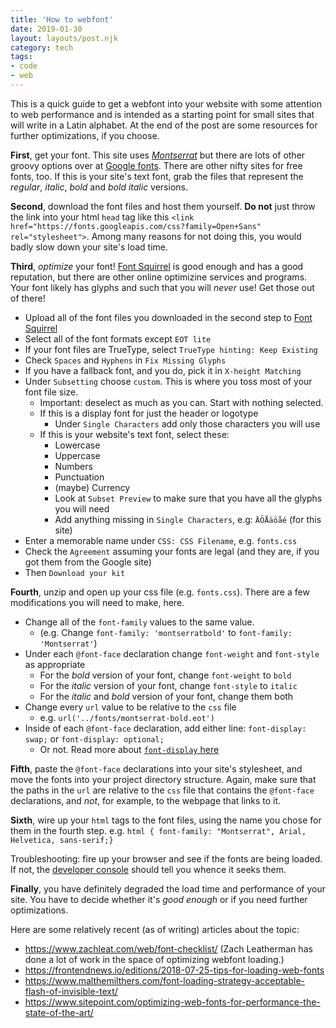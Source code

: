 ```yaml
---
title: 'How to webfont'
date: 2019-01-30
layout: layouts/post.njk
category: tech
tags:
- code
- web
---
```


This is a quick guide to get a webfont into your website with some attention to web performance and is intended as a starting point for small sites that will write in a Latin alphabet. At the end of the post are some resources for further optimizations, if you choose.

**First**, get your font. This site uses [*Montserrat*](https://fonts.google.com/specimen/Montserrat) but there are lots of other groovy options over at [Google fonts](https://fonts.google.com). There are other nifty sites for free fonts, too. If this is your site's text font, grab the files that represent the *regular*, *italic*, *bold* and *bold italic* versions.

**Second**, download the font files and host them yourself. **Do not** just throw the link into your html `head` tag like this `<link href="https://fonts.googleapis.com/css?family=Open+Sans" rel="stylesheet">`. Among many reasons for not doing this, you would badly slow down your site's load time.

**Third**, *optimize* your font! [Font Squirrel](https://www.fontsquirrel.com/tools/webfont-generator) is good enough and has a good reputation, but there are other online optimizine services and programs. Your font likely has glyphs and such that you will *never* use! Get those out of there!

- Upload all of the font files you downloaded in the second step to [Font Squirrel](https://www.fontsquirrel.com/tools/webfont-generator)
- Select all of the font formats except `EOT lite`
- If your font files are TrueType, select `TrueType hinting: Keep Existing`
- Check `Spaces` and `Hyphens` in `Fix Missing Glyphs`
- If you have a fallback font, and you do, pick it in `X-height Matching`
- Under `Subsetting` choose `custom`. This is where you toss most of your font file size.
    - Important: deselect as much as you can. Start with nothing selected.
    - If this is a display font for just the header or logotype
        - Under `Single Characters` add only those characters you will use
    - If this is your website's text font, select these:
        - Lowercase
        - Uppercase
        - Numbers
        - Punctuation
        - (maybe) Currency
        - Look at `Subset Preview` to make sure that you have all the glyphs you will need
        - Add anything missing in `Single Characters`, e.g: `ÄÖÅäöåé` (for this site)
- Enter a memorable name under `CSS: CSS Filename`, e.g. `fonts.css`
- Check the `Agreement` assuming your fonts are legal (and they are, if you got them from the Google site)
- Then `Download your kit`

**Fourth**, unzip and open up your css file (e.g. `fonts.css`). There are a few modifications you will need to make, here.

- Change all of the `font-family` values to the same value.
    - (e.g. Change `font-family: 'montserratbold'` to `font-family: 'Montserrat'`)
- Under each `@font-face` declaration change `font-weight` and `font-style` as appropriate
    - For the *bold* version of your font, change `font-weight` to `bold`
    - For the *italic* version of your font, change `font-style` to `italic`
    - For the *italic* and *bold* version of your font, change them both
- Change every `url` value to be relative to the `css` file
    - e.g. `url('../fonts/montserrat-bold.eot')`
- Inside of each `@font-face` declaration, add either line: `font-display: swap;` or `font-display: optional;`
    - Or not. Read more about [`font-display` here](https://developer.mozilla.org/en-US/docs/Web/CSS/@font-face/font-display)

**Fifth**, paste the `@font-face` declarations into your site's stylesheet, and move the fonts into your project directory structure. Again, make sure that the paths in the `url` are relative to the `css` file that contains the `@font-face` declarations, and *not*, for example, to the webpage that links to it.

**Sixth**, wire up your `html` tags to the font files, using the name you chose for them in the fourth step. e.g. `html { font-family: "Montserrat", Arial, Helvetica, sans-serif;}`

Troubleshooting: fire up your browser and see if the fonts are being loaded. If not, the [developer console](https://developers.google.com/web/tools/chrome-devtools/) should tell you whence it seeks them.

**Finally**, you have definitely degraded the load time and performance of your site. You have to decide whether it's *good enough* or if you need further optimizations.

Here are some relatively recent (as of writing) articles about the topic:

- https://www.zachleat.com/web/font-checklist/ (Zach Leatherman has done a lot of work in the space of optimizing webfont loading.)
- https://frontendnews.io/editions/2018-07-25-tips-for-loading-web-fonts
- https://www.malthemilthers.com/font-loading-strategy-acceptable-flash-of-invisible-text/
- https://www.sitepoint.com/optimizing-web-fonts-for-performance-the-state-of-the-art/
